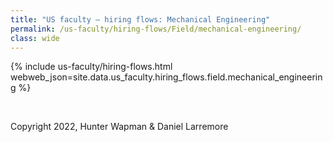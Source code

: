```yaml
---
title: "US faculty — hiring flows: Mechanical Engineering"
permalink: /us-faculty/hiring-flows/Field/mechanical-engineering/
class: wide
---
```


{% include us-faculty/hiring-flows.html webweb_json=site.data.us_faculty.hiring_flows.field.mechanical_engineering %}

<br>

Copyright 2022, Hunter Wapman & Daniel Larremore